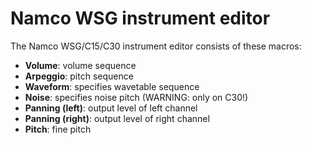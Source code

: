 # Namco WSG instrument editor

The Namco WSG/C15/C30 instrument editor consists of these macros:

- **Volume**: volume sequence
- **Arpeggio**: pitch sequence
- **Waveform**: specifies wavetable sequence
- **Noise**: specifies noise pitch (WARNING: only on C30!)
- **Panning (left)**: output level of left channel
- **Panning (right)**: output level of right channel
- **Pitch**: fine pitch
